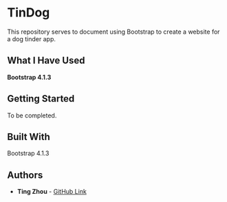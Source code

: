 # TinDog

This repository serves to document using Bootstrap to create a website for a dog tinder app.

## What I Have Used
**Bootstrap 4.1.3**

## Getting Started

To be completed.


## Built With

Bootstrap 4.1.3


## Authors

* **Ting Zhou** - [GitHub Link](https://github.com/tingzhouu)
